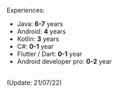 Experiences:
- Java: **6-7** years
- Android: **4** years
- Kotlin: **3** years
- C#: **0-1** year
- Flutter / Dart: **0-1** year
- Android developer pro: **0-2** year
<br/>
(Update: 21/07/22)
